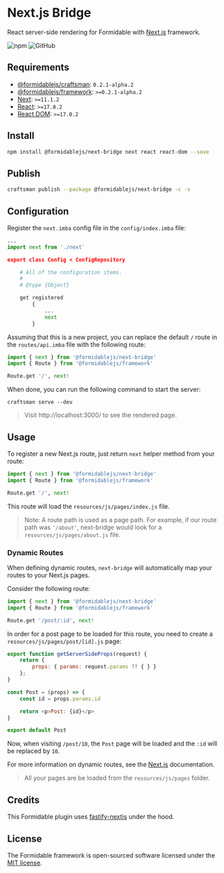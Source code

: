 # Next.js Bridge

React server-side rendering for Formidable with [Next.js](https://nextjs.org/docs/advanced-features/custom-server) framework.

![npm](https://img.shields.io/npm/v/@formidablejs/next-bridge)
![GitHub](https://img.shields.io/github/license/formidablejs/next-bridge)

## Requirements

  * [@formidablejs/craftsman](https://www.npmjs.com/package/@formidablejs/craftsman): `0.2.1-alpha.2`
  * [@formidablejs/framework](https://www.npmjs.com/package/@formidablejs/framework): `>=0.2.1-alpha.2`
  * [Next](https://www.npmjs.com/package/next): `>=11.1.2`
  * [React](https://www.npmjs.com/package/react): `>=17.0.2`
  * [React DOM](https://www.npmjs.com/package/react-dom): `>=17.0.2`

## Install

```bash
npm install @formidablejs/next-bridge next react react-dom --save
```

## Publish

```bash
craftsman publish --package @formidablejs/next-bridge -c -v
```

## Configuration

Register the `next.imba` config file in the `config/index.imba` file:

```py
...
import next from './next`

export class Config < ConfigRepository

	# All of the configuration items.
	#
	# @type {Object}

	get registered
		{
			...
			next
		}
```

Assuming that this is a new project, you can replace the default `/` route in the `routes/api.imba` file with the following route:

```py
import { next } from '@formidablejs/next-bridge'
import { Route } from '@formidablejs/framework'

Route.get '/', next!
```

When done, you can run the following command to start the server:

```
craftsman serve --dev
```

> Visit http://localhost:3000/ to see the rendered page.

## Usage

To register a new Next.js route, just return `next` helper method from your route:

```py
import { next } from '@formidablejs/next-bridge'
import { Route } from '@formidablejs/framework'

Route.get '/', next!
```

This route will load the `resources/js/pages/index.js` file.

> Note: A route path is used as a page path. For example, if our route path was `'/about'`, next-bridge would look for a `resources/js/pages/about.js` file.

### Dynamic Routes

When defining dynamic routes, `next-bridge` will automatically map your routes to your Next.js pages.

Consider the following route:

```py
import { next } from '@formidablejs/next-bridge'
import { Route } from '@formidablejs/framework'

Route.get '/post/:id', next!
```

In order for a post page to be loaded for this route, you need to create a `resources/js/pages/post/[id].js` page:

```js
export function getServerSideProps(request) {
	return {
		props: { params: request.params ?? { } }
	};
}

const Post = (props) => {
	const id = props.params.id

	return <p>Post: {id}</p>
}

export default Post
```

Now, when visiting `/post/10`, the `Post` page will be loaded and the `:id` will be replaced by `10`.

For more information on dynamic routes, see the [Next.js](https://nextjs.org/docs/routing/dynamic-routes) documentation.

> All your pages are be loaded from the `resources/js/pages` folder.

## Credits

This Formidable plugin uses [fastify-nextjs](https://github.com/fastify/fastify-nextjs) under the hood.

## License

The Formidable framework is open-sourced software licensed under the [MIT license](https://opensource.org/licenses/MIT).